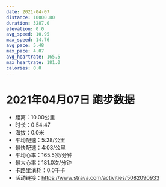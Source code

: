 ```yaml
---
date: 2021-04-07
distance: 10000.80
duration: 3287.0
elevation: 0.0
avg_speed: 10.95
max_speed: 14.76
avg_pace: 5.48
max_pace: 4.07
avg_heartrate: 165.5
max_heartrate: 181.0
calories: 0.0
---
```


# 2021年04月07日 跑步数据

- 距离：10.00公里
- 时长：0:54:47
- 海拔：0.0米
- 平均配速：5:28/公里
- 最快配速：4:03/公里
- 平均心率：165.5次/分钟
- 最大心率：181.0次/分钟
- 卡路里消耗：0.0千卡
- 活动链接：https://www.strava.com/activities/5082090933

